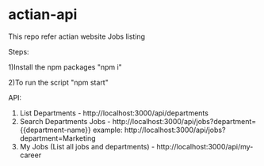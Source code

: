 # actian-api
This repo refer actian website Jobs listing

Steps:

1)Install the npm packages "npm i"

2)To run the script "npm start"

API:

1) List Departments - http://localhost:3000/api/departments
2) Search Departments Jobs - http://localhost:3000/api/jobs?department={{department-name}} example: http://localhost:3000/api/jobs?department=Marketing
3) My Jobs (List all jobs and departments) - http://localhost:3000/api/my-career
